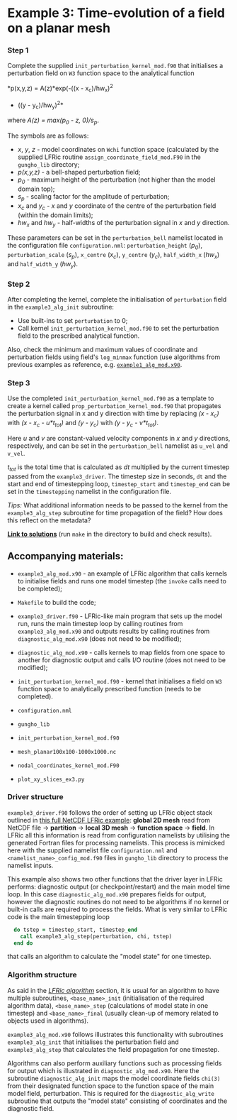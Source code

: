 # Example 3: Time-evolution of a field on a planar mesh

### Step 1

Complete the supplied `init_perturbation_kernel_mod.f90` that initialises
a perturbation field on `W3` function space to the analytical function

*p(x,y,z) = A(z)\*exp(-((x - x<sub>c</sub>)/hw<sub>x</sub>)<sup>2</sup>
- ((y - y<sub>c</sub>)/hw<sub>y</sub>)<sup>2</sup>*

where *A(z) = max(p<sub>0</sub> - z, 0)/s<sub>p</sub>*.

The symbols are as follows:

* *x*, *y*, *z* - model coordinates on `Wchi` function space
 (calculated by the supplied LFRic routine `assign_coordinate_field_mod.F90`
 in the `gungho_lib` directory;
* *p(x,y,z)* - a bell-shaped perturbation field;
* *p<sub>0</sub>* - maximum height of the perturbation (not higher than
  the model domain top);
* *s<sub>p</sub>* - scaling factor for the amplitude of perturbation;
* *x<sub>c</sub>* and *y<sub>c</sub>* - *x* and *y* coordinate of
  the centre of the perturbation field (within the domain limits);
* *hw<sub>x</sub>* and *hw<sub>y</sub>* - half-widths of the
  perturbation signal in *x* and *y* direction.

These parameters can be set in the `perturbation_bell` namelist located
in the configuration file `configuration.nml`: `perturbation_height`
(*p<sub>0</sub>*), `perturbation_scale` (*s<sub>p</sub>*), `x_centre`
(*x<sub>c</sub>*), `y_centre` (*y<sub>c</sub>*), `half_width_x`
(*hw<sub>x</sub>*) and `half_width_y` (*hw<sub>y</sub>*).

### Step 2

After completing the kernel, complete the initialisation of `perturbation`
field in  the `example3_alg_init` subroutine:

* Use built-ins to set `perturbation` to 0;
* Call kernel `init_perturbation_kernel_mod.f90` to set the perturbation
  field to the prescribed analytical function.

Also, check the minimum and maximum values of coordinate and perturbation
fields using field's `log_minmax` function (use algorithms from previous
examples as reference, e.g. [`example1_alg_mod.x90`](
../example1/example1_alg_mod.x90).

### Step 3

Use the completed `init_perturbation_kernel_mod.f90` as a template to
create a kernel called `prop_perturbation_kernel_mod.f90` that propagates
the perturbation signal in x and y direction with time by replacing
*(x - x<sub>c</sub>)* with *(x - x<sub>c</sub> - u\*t<sub>tot</sub>)*
and *(y - y<sub>c</sub>)* with *(y - y<sub>c</sub> - v\*t<sub>tot</sub>)*.

Here *u* and *v* are constant-valued velocity components in *x* and
*y* directions, respectively, and can be set in the `perturbation_bell`
namelist as `u_vel` and `v_vel`.

*t<sub>tot</sub>* is the total time that is calculated as *dt* multiplied
by the current timestep passed from the `example3_driver`. The timestep size
in seconds, `dt` and the start and end of timestepping loop, `timestep_start`
and `timestep_end` can be set in the `timestepping` namelist in the
configuration file.

*Tips:* What additional information needs to be passed to the kernel from
the `example3_alg_step` subroutine for time propagation of the field? How
does this reflect on the metadata?

[**Link to solutions**](solutions) (run `make` in the directory
to build and check results).

## Accompanying materials:

* `example3_alg_mod.x90` - an example of LFRic algorithm that
  calls kernels to initialise fields and runs one model timestep (the
  `invoke` calls need to be completed);
* `Makefile` to build the code;
* `example3_driver.f90` - LFRic-like main program that sets up
  the model run, runs the main timestep loop by calling routines
  from `example3_alg_mod.x90` and outputs results by calling
  routines from `diagnostic_alg_mod.x90` (does not need to be modified);

* `diagnostic_alg_mod.x90` - calls kernels to map fields from one space
  to another for diagnostic output and calls I/O routine (does not need
  to be modified);
* `init_perturbation_kernel_mod.f90` - kernel that initialises a field
  on `W3` function space to analytically prescribed function (needs to
  be completed).

* `configuration.nml`
* `gungho_lib`
* `init_perturbation_kernel_mod.f90`
* `mesh_planar100x100-1000x1000.nc`
* `nodal_coordinates_kernel_mod.F90`
* `plot_xy_slices_ex3.py`

### Driver structure

`example3_driver.f90` follows the order of setting up LFRic object
stack outlined in [this full NetCDF LFRic example](
../../../examples/lfric/full_example_netcdf/README.md):
**global 2D mesh** read from NetCDF file -> **partition** ->
**local 3D mesh** -> **function space** -> **field**. In LFRic
all this information is read from configuration namelists by utilising
the generated Fortran files for processing namelists. This process
is mimicked here with the supplied namelist file `configuration.nml`
and `<namelist_name>_config_mod.f90` files in `gungho_lib` directory
to process the namelist inputs.

This example also shows two other functions that the driver layer in
LFRic performs: diagnostic output (or checkpoint/restart) and the main
model time loop. In this case `diagnostic_alg_mod.x90` prepares fields
for output, however the diagnostic routines do not need to be algorithms
if no kernel or built-in calls are required to process the fields. What
is very similar to LFRic code is the main timestepping loop

```fortran
  do tstep = timestep_start, timestep_end
    call example3_alg_step(perturbation, chi, tstep)
  end do
```

that calls an algorithm to calculate the "model state" for one timestep.

### Algorithm structure

As said in the [*LFRic algorithm*](
../background/LFRic_algorithm.md) section, it is usual for an
algorithm to have multiple subroutines, `<base_name>_init`
(initialisation of the required algorithm data), `<base_name>_step`
(calculations of model state in one timestep) and `<base_name>_final`
(usually clean-up of memory related to objects used in algorithms).

`example3_alg_mod.x90` follows illustrates this functionality with
subroutines `example3_alg_init` that initialises the perturbation field
and `example3_alg_step` that calculates the field propagation for one
timestep.

Algorithms can also perform auxiliary functions such as processing fields
for output which is illustrated in `diagnostic_alg_mod.x90`. Here the
subroutine `diagnostic_alg_init` maps the model coordinate fields `chi(3)`
from their designated function space to the function space of the main
model field, perturbation. This is required for the `diagnostic_alg_write`
subroutine that outputs the "model state" consisting of coordinates and
the diagnostic field.
